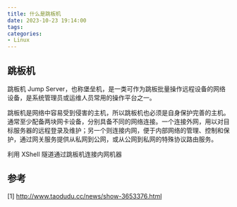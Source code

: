 ```yaml
---
title: 什么是跳板机
date: 2023-10-23 19:14:00
tags:
categories:
- Linux
---
```



## 跳板机
跳板机 Jump Server，也称堡垒机，是一类可作为跳板批量操作远程设备的网络设备，是系统管理员或运维人员常用的操作平台之一。

跳板机是网络中容易受到侵害的主机，所以跳板机也必须是自身保护完善的主机。通常至少配备两块网卡设备，分别具备不同的网络连接。一个连接外网，用以对目标服务器的远程登录及维护；另一个则连接内网，便于内部网络的管理、控制和保护，通过网关服务提供从私网到公网，或从公网到私网的特殊协议路由服务。

利用 XShell 隧道通过跳板机连接内网机器


## 参考
[1] http://www.taodudu.cc/news/show-3653376.html